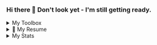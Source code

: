 ### Hi there 👋 Don't look yet - I'm still getting ready. 

<details>
<summary>My Toolbox</summary>

  ### **LANGUAGES**
  
  >![image](https://img.shields.io/badge/HTML5-E34F26?style=for-the-badge&logo=html5&logoColor=white)
  ![image](https://img.shields.io/badge/CSS3-1572B6?style=for-the-badge&logo=css3&logoColor=white)
  ![image](https://img.shields.io/badge/JavaScript-323330?style=for-the-badge&logo=javascript&logoColor=F7DF1E)
  ![image](https://img.shields.io/badge/Ruby-CC342D?style=for-the-badge&logo=ruby&logoColor=white)
  

  ### **STACKS**
  >#### Node related
  >>![image](https://img.shields.io/badge/MongoDB-4EA94B?style=for-the-badge&logo=mongodb&logoColor=white)
  ![image](https://img.shields.io/badge/Express.js-000000?style=for-the-badge&logo=express&logoColor=white)
  ![image](https://img.shields.io/badge/React-20232A?style=for-the-badge&logo=react&logoColor=61DAFB)
  ![image](https://img.shields.io/badge/Node.js-43853D?style=for-the-badge&logo=node.js&logoColor=white)  
  ![image](https://img.shields.io/badge/Redux-593D88?style=for-the-badge&logo=redux&logoColor=white)
  ![image](https://img.shields.io/badge/jQuery-0769AD?style=for-the-badge&logo=jquery&logoColor=white)
  ![image](https://img.shields.io/badge/GraphQl-E10098?style=for-the-badge&logo=graphql&logoColor=white)  
  >##### Ruby related
  >>![image](https://img.shields.io/badge/Ruby_on_Rails-CC0000?style=for-the-badge&logo=ruby-on-rails&logoColor=white)
  ![image](https://img.shields.io/badge/PostgreSQL-316192?style=for-the-badge&logo=postgresql&logoColor=white)

  ### **TOOLS**
  >![image](https://img.shields.io/badge/Git-F05032?style=for-the-badge&logo=git&logoColor=white)
  ![image](https://img.shields.io/badge/Postman-FF6C37?style=for-the-badge&logo=Postman&logoColor=white)
  ![image](https://img.shields.io/badge/Amazon_AWS-232F3E?style=for-the-badge&logo=amazon-aws&logoColor=white)
  ![image](https://img.shields.io/badge/Bootstrap-563D7C?style=for-the-badge&logo=bootstrap&logoColor=white)
  ![image](https://img.shields.io/badge/Material--UI-0081CB?style=for-the-badge&logo=material-ui&logoColor=white)
  
  ### **OPERATING SYSTEMS**
  >![image](https://img.shields.io/badge/Windows-0078D6?style=for-the-badge&logo=windows&logoColor=white)
  ![image](https://img.shields.io/badge/Ubuntu-E95420?style=for-the-badge&logo=ubuntu&logoColor=white)
   
</details>

<details> 
  <summary>📃 My Resume</summary>
## Education

- **My actual resume**  
Link - TODO

- 📖 **Web Development**\
📆 2020 - 2021\
📍 **General Assembly** - Software Engineering Immersive
</details>
<details>
<summary>  My Stats</summary>
<a href="https://www.100daysofcode.com">
    <img
        src="https://img.shields.io/static/v1?label=Challenge&labelColor=384357&message=100%20Days%20of%20Code&color=00b4ee&style=for-the-badge&link=https://www.100daysofcode.com"
    />
</a>
<a href="#"><img src="https://badges.pufler.dev/visits/jake-the-dev/jake-the-dev"></a>

<a href="#"><img src="https://github-readme-stats.vercel.app/api?username=jake-the-dev&show_icons=true&count_private=true&theme=dark" width="350"></a>

</details>

<!--
**jake-the-dev/jake-the-dev** is a ✨ _special_ ✨ repository because its `README.md` (this file) appears on your GitHub profile.

Here are some ideas to get you started:

- 🔭 I’m currently working on ...
- 🌱 I’m currently learning ...
- 👯 I’m looking to collaborate on ...
- 🤔 I’m looking for help with ...
- 💬 Ask me about ...
- 📫 How to reach me: ...
- 😄 Pronouns: ...
- ⚡ Fun fact: ...
-->
